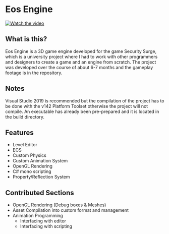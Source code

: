 # Eos Engine 

[![Watch the video](https://img.youtube.com/vi/wcK70ubh5WY/maxresdefault.jpg)](https://youtu.be/wcK70ubh5WY)

## What is this? 
Eos Engine is a 3D game engine developed for the game Security Surge, which is a university project where I had to work with other programmers and designers to create a game and an engine from scratch. The project was developed over the course of about 6-7 months and the gameplay footage is in the repository.

## Notes
Visual Studio 2019 is recommended but the compilation of the project has to be done with the v142 Platform Toolset otherwise the project will not compile.
An executable has already been pre-prepared and it is located in the build directory.

## Features
- Level Editor
- ECS
- Custom Physics
- Custom Animation System
- OpenGL Rendering
- C# mono scripting
- Property/Reflection System

## Contributed Sections
- OpenGL Rendering (Debug boxes & Meshes)
- Asset Compilation into custom format and management
- Animation Programming
  - Interfacing with editor
  - Interfacing with scripting
